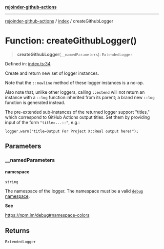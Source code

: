 [**rejoinder-github-actions**](../../README.md)

***

[rejoinder-github-actions](../../README.md) / [index](../README.md) / createGithubLogger

# Function: createGithubLogger()

> **createGithubLogger**(`__namedParameters`): `ExtendedLogger`

Defined in: [index.ts:34](https://github.com/Xunnamius/rejoinder/blob/d96d1aaa613de934cf873c7cb6f843cbfc4b131f/packages/github/src/index.ts#L34)

Create and return new set of logger instances.

Note that the `::newline` method of these logger instances is a no-op.

Also note that, unlike other loggers, calling `::extend` will not return an
instance with a `::log` function inherited from its parent; a brand new
`::log` function is generated instead.

The pre-extended sub-instances of the returned logger support "titles," which
correspond to GitHub Actions output titles. Set them by providing input of
the form `"title=...::"`, e.g.:

```
logger.warn("title=Output For Project X::Real output here!");
```

## Parameters

### \_\_namedParameters

#### namespace

`string`

The namespace of the logger. The namespace must be a valid [`debug`
namespace](https://npm.im/debug#namespace-colors).

**See**

https://npm.im/debug#namespace-colors

## Returns

`ExtendedLogger`
